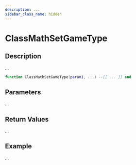 ```yaml
---
description: ...
sidebar_class_name: hidden
---
```


# ClassMathSetGameType

## Description

...

```lua
function ClassMathSetGameType(param1, ...) --[[ ... ]] end
```

## Parameters

...

## Return Values

...

## Example

...

